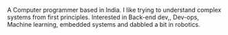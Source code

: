 A Computer programmer based in India. I like trying to understand complex systems from first principles. Interested in Back-end dev,, Dev-ops, Machine learning, embedded systems and dabbled a bit in robotics.
